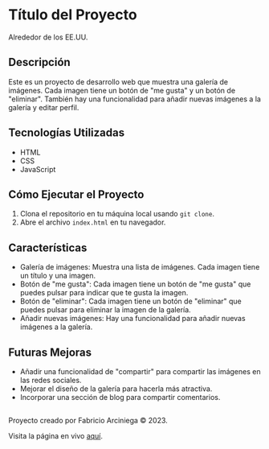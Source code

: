 # Título del Proyecto

Alrededor de los EE.UU.

## Descripción

Este es un proyecto de desarrollo web que muestra una galería de imágenes. Cada imagen tiene un botón de "me gusta" y un botón de "eliminar". También hay una funcionalidad para añadir nuevas imágenes a la galería y editar perfil.

## Tecnologías Utilizadas

- HTML
- CSS
- JavaScript

## Cómo Ejecutar el Proyecto

1. Clona el repositorio en tu máquina local usando `git clone`.
2. Abre el archivo `index.html` en tu navegador.

## Características

- Galería de imágenes: Muestra una lista de imágenes. Cada imagen tiene un título y una imagen.
- Botón de "me gusta": Cada imagen tiene un botón de "me gusta" que puedes pulsar para indicar que te gusta la imagen.
- Botón de "eliminar": Cada imagen tiene un botón de "eliminar" que puedes pulsar para eliminar la imagen de la galería.
- Añadir nuevas imágenes: Hay una funcionalidad para añadir nuevas imágenes a la galería.

## Futuras Mejoras

- Añadir una funcionalidad de "compartir" para compartir las imágenes en las redes sociales.
- Mejorar el diseño de la galería para hacerla más atractiva.
- Incorporar una sección de blog para compartir comentarios.

##

Proyecto creado por Fabricio Arciniega © 2023.

Visita la página en vivo [aquí](https://galeria-imagen.netlify.app/).
